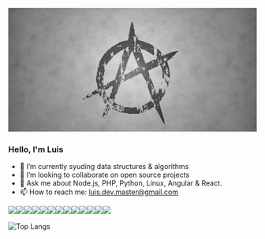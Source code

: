 ![Header](anarquismo.jpg "Header")

### Hello, I'm Luis

<!-- 🤔 I’m looking for help with ... -->
<!--  🔭 I’m currently working on ... -->
- 🌱 I’m currently syuding data structures & algorithms 
- 👯 I’m looking to collaborate on open source projects
- 💬 Ask me about Node.js, PHP, Python, Linux, Angular & React.
- 📫 How to reach me: luis.dev.master@gmail.com 

<img src="https://img.icons8.com/color/48/000000/angularjs.png"><img src="https://img.icons8.com/color/48/000000/react-native.png"><img src="https://img.icons8.com/color/48/000000/shopify.png"><img src="https://img.icons8.com/color/48/000000/wordpress.png"><img src="https://img.icons8.com/color/48/000000/linux--v1.png"/><img src="https://img.icons8.com/officel/100/000000/php-logo.png"><img src="https://img.icons8.com/color/48/000000/nodejs.png"><img src="https://img.icons8.com/color/48/000000/python--v1.png"/><img src="https://img.icons8.com/fluency/48/000000/laravel.png"><img src="https://img.icons8.com/color/48/000000/django.png"><img src="https://img.icons8.com/color/48/000000/typescript.png"><img src="https://img.icons8.com/color/48/000000/html-5--v1.png"><img src="https://img.icons8.com/color/48/000000/css3.png">

<!-- ![Luis's GitHub stats](https://github-readme-stats.vercel.app/api?username=luislopez-dev&show_icons=true&theme=dark) -->

![Top Langs](https://github-readme-stats.vercel.app/api/top-langs/?username=luislopez-dev&langs_count=8)



